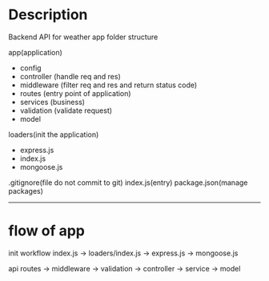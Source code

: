 # Description

Backend API for weather app folder structure

app(application)

- config
- controller (handle req and res)
- middleware (filter req and res and return status code)
- routes (entry point of application)
- services (business)
- validation (validate request)
- model

loaders(init the application)

- express.js
- index.js
- mongoose.js

.gitignore(file do not commit to git)
index.js(entry)
package.json(manage packages)

---

# flow of app

init workflow
index.js -> loaders/index.js -> express.js -> mongoose.js

api
routes -> middleware -> validation -> controller -> service -> model
